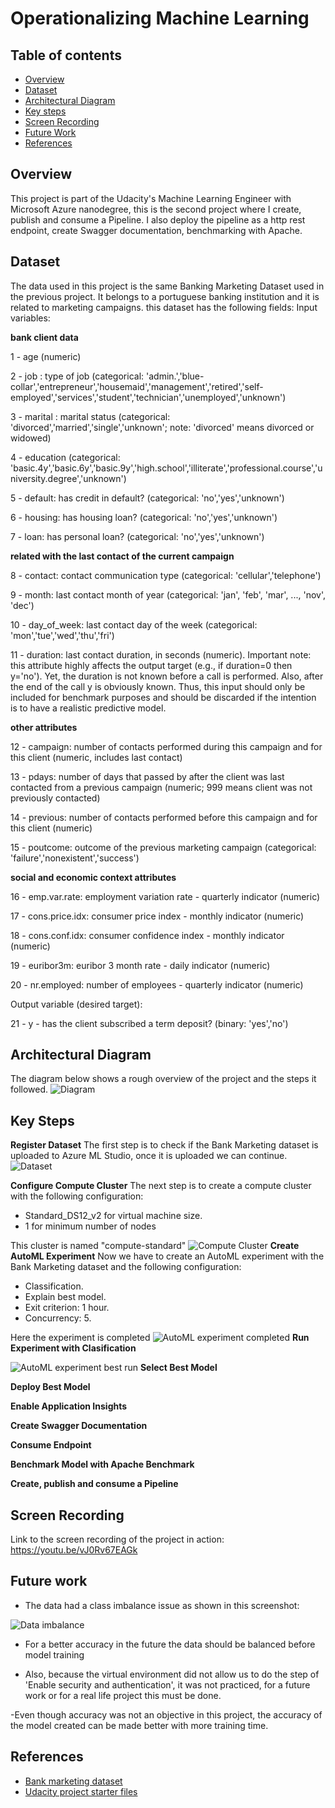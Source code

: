 # Operationalizing Machine Learning

## Table of contents
* [Overview](#Overview)
* [Dataset](#Dataset)
* [Architectural Diagram](#Architectural-Diagram)
* [Key steps](#Key-Steps)
* [Screen Recording](#Screen-Recording)
* [Future Work](#Future-Work)
* [References](#References)

## Overview
This project is part of the Udacity's Machine Learning Engineer with Microsoft Azure nanodegree, this is the second project where I create, publish and consume a Pipeline. I also deploy the pipeline as a http rest endpoint, create Swagger documentation, benchmarking with Apache.

## Dataset

The data used in this project is the same Banking Marketing Dataset used in the previous project. It belongs to a portuguese banking institution and it is related to marketing campaigns. this dataset has the following fields:
Input variables:

**bank client data**

1 - age (numeric)

2 - job : type of job (categorical: 'admin.','blue-collar','entrepreneur','housemaid','management','retired','self-employed','services','student','technician','unemployed','unknown')

3 - marital : marital status (categorical: 'divorced','married','single','unknown'; note: 'divorced' means divorced or widowed)

4 - education (categorical: 'basic.4y','basic.6y','basic.9y','high.school','illiterate','professional.course','university.degree','unknown')

5 - default: has credit in default? (categorical: 'no','yes','unknown')

6 - housing: has housing loan? (categorical: 'no','yes','unknown')

7 - loan: has personal loan? (categorical: 'no','yes','unknown')

**related with the last contact of the current campaign**

8 - contact: contact communication type (categorical: 'cellular','telephone')

9 - month: last contact month of year (categorical: 'jan', 'feb', 'mar', ..., 'nov', 'dec')

10 - day_of_week: last contact day of the week (categorical: 'mon','tue','wed','thu','fri')

11 - duration: last contact duration, in seconds (numeric). Important note: this attribute highly affects the output target (e.g., if duration=0 then y='no'). Yet, the duration is not known before a call is performed. Also, after the end of the call y is obviously known. Thus, this input should only be included for benchmark purposes and should be discarded if the intention is to have a realistic predictive model.

**other attributes**

12 - campaign: number of contacts performed during this campaign and for this client (numeric, includes last contact)

13 - pdays: number of days that passed by after the client was last contacted from a previous campaign (numeric; 999 means client was not previously contacted)

14 - previous: number of contacts performed before this campaign and for this client (numeric)

15 - poutcome: outcome of the previous marketing campaign (categorical: 'failure','nonexistent','success')

**social and economic context attributes**

16 - emp.var.rate: employment variation rate - quarterly indicator (numeric)

17 - cons.price.idx: consumer price index - monthly indicator (numeric)

18 - cons.conf.idx: consumer confidence index - monthly indicator (numeric)

19 - euribor3m: euribor 3 month rate - daily indicator (numeric)

20 - nr.employed: number of employees - quarterly indicator (numeric)

Output variable (desired target):

21 - y - has the client subscribed a term deposit? (binary: 'yes','no')

## Architectural Diagram
The diagram below shows a rough overview of the project and the steps it followed.
![Diagram](images/diagram.png)

## Key Steps
**Register Dataset**
The first step is to check if the Bank Marketing dataset is uploaded to Azure ML Studio, once it is uploaded we can continue.
![Dataset](images/sc0-bank-marketing-dataset.png)

**Configure Compute Cluster**
The next step is to create a compute cluster with the following configuration:
- Standard_DS12_v2 for virtual machine size.
- 1 for minimum number of nodes

This cluster is named "compute-standard"
![Compute Cluster](images/sc1-compute-cluster.png)
**Create AutoML Experiment**
Now we have to create an AutoML experiment with the Bank Marketing dataset and the following configuration:
- Classification.
- Explain best model.
- Exit criterion: 1 hour.
- Concurrency: 5.

Here the experiment is completed
![AutoML experiment completed](images/sc2-automl-completed.png)
**Run Experiment with Clasification**

![AutoML experiment best run](images/sc4-best-model.png)
**Select Best Model**

**Deploy Best Model**

**Enable Application Insights**

**Create Swagger Documentation**

**Consume Endpoint**

**Benchmark Model with Apache Benchmark**

**Create, publish and consume a Pipeline**

## Screen Recording
Link to the screen recording of the project in action:
https://youtu.be/vJ0Rv67EAGk

## Future work
- The data had a class imbalance issue as shown in this screenshot:

![Data imbalance](images/fu0-imbalanced-data.png)

- For a better accuracy in the future the data should be balanced before model training

- Also, because the virtual environment did not allow us to do the step of  'Enable security and authentication', it was not practiced, for a future work or for a real life project this must be done.

-Even though accuracy was not an objective in this project, the accuracy of the model created can be made better with more training time.

## References
- [Bank marketing dataset](http://archive.ics.uci.edu/ml/datasets/Bank+Marketing)
- [Udacity project starter files](https://github.com/udacity/nd00333_AZMLND_C2)
